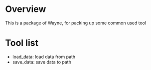 # Overview
This is a package of Wayne, for packing up some common used tool

# Tool list
- load_data: load data from path
- save_data: save data to path